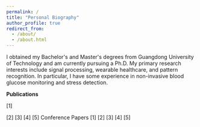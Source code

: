 ```yaml
---
permalink: /
title: "Personal Biography"
author_profile: true
redirect_from: 
  - /about/
  - /about.html
---
```


I obtained my Bachelor's and Master's degrees from Guangdong University of Technology and am currently pursuing a Ph.D. My primary research interests include signal processing, wearable healthcare, and pattern recognition. In particular, I have some experience in non-invasive blood glucose monitoring and stress detection.

**Publications**


[1]


[2]
[3]
[4]
[5]
Conference Papers
[1]
[2]
[3]
[4]
[5]
